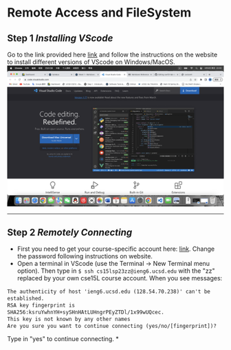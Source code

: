 # Remote Access and FileSystem
## Step 1 *Installing VScode*
Go to the link provided here [link](https://code.visualstudio.com/) and follow the instructions on the website to install different versions of VScode on Windows/MacOS.
![Image](screenshot1.png)
***
## Step 2 *Remotely Connecting*
* First you need to get your course-specific account here: [link](https://sdacs.ucsd.edu/~icc/index.php). Change the password following instructions on website.
* Open a terminal in VScode (use the Terminal → New Terminal menu option). Then type in `$ ssh cs15lsp23zz@ieng6.ucsd.edu` with the "zz" replaced by your own cse15L course account. When you see messages:
```
The authenticity of host 'ieng6.ucsd.edu (128.54.70.238)' can't be established.
RSA key fingerprint is SHA256:ksruYwhnYH+sySHnHAtLUHngrPEyZTDl/1x99wUQcec.
This key is not known by any other names
Are you sure you want to continue connecting (yes/no/[fingerprint])?
```
Type in "yes" to continue connecting.
* 




